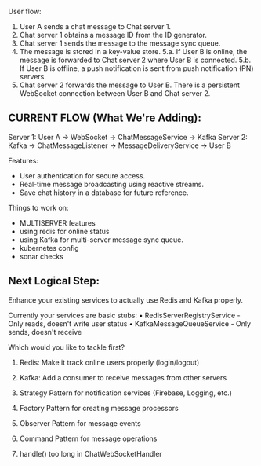User flow:
1. User A sends a chat message to Chat server 1.
2. Chat server 1 obtains a message ID from the ID generator.
3. Chat server 1 sends the message to the message sync queue.
4. The message is stored in a key-value store.
5.a. If User B is online, the message is forwarded to Chat server 2 where User B is connected.
5.b. If User B is offline, a push notification is sent from push notification (PN) servers.
6. Chat server 2 forwards the message to User B. There is a persistent WebSocket connection between User B and Chat server 2.


## CURRENT FLOW  (What We're Adding):
Server 1: User A → WebSocket → ChatMessageService → Kafka
Server 2: Kafka → ChatMessageListener → MessageDeliveryService → User B

Features:
- User authentication  for secure access.
- Real-time message broadcasting using reactive streams.
- Save chat history in a database for future reference.


Things to work on: 
- MULTISERVER features 
- using redis for online status
- using Kafka for multi-server message sync queue. 
- kubernetes config
- sonar checks

## Next Logical Step:
Enhance your existing services to actually use Redis and Kafka properly.

Currently your services are basic stubs:
• RedisServerRegistryService - Only reads, doesn't write user status
• KafkaMessageQueueService - Only sends, doesn't receive

Which would you like to tackle first?
1. Redis: Make it track online users properly (login/logout)
2. Kafka: Add a consumer to receive messages from other servers



1. Strategy Pattern for notification services (Firebase, Logging, etc.)
2. Factory Pattern for creating message processors
3. Observer Pattern for message events
4. Command Pattern for message operations

5. handle() too long in ChatWebSocketHandler 